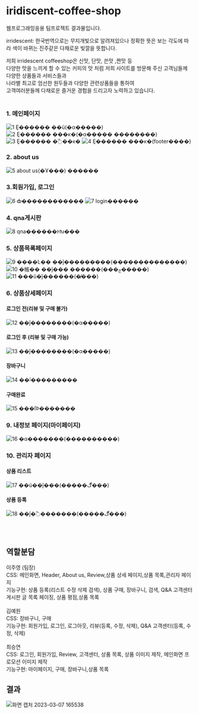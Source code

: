 # iridiscent-coffee-shop
웹프로그래밍응용 팀프로젝트 결과물입니다.

irridescent: 한국번역으로는 무지개빛으로 알려져있으나
 정확한 뜻은 보는 각도에 따라 색이 바뀌는 진주같은 다채로운 빛깔을
뜻합니다.
              
저희 irridescent coffeeshop은 신맛, 단맛, 쓴맛 ,짠맛 등<br />
다양한 맛을 느끼게 할 수 있는 커피의 맛 처럼
저희 사이트를 방문해 주신 고객님들께 다양한 상품들과 서비스들과<br />
나라별 최고로 엄선한 원두들과 다양한 관련상품들을 통하여<br />
고객여러분들께 다채로운 즐거운 경험을 드리고자 노력하고 있습니다.<br><br>


### 1. 메인페이지
![1 Ȩ������ ��ü(�α�����)](https://user-images.githubusercontent.com/88328887/223354428-856bf1b8-c48a-418c-afbe-6a9a5930510d.png)
![2 Ȩ������ ���κ�(�α����� ��������)](https://user-images.githubusercontent.com/88328887/223354696-97c50a52-5e67-4f1c-afa9-be8c9eb78718.png)
![3 Ȩ������ �߰��κ�](https://user-images.githubusercontent.com/88328887/223354790-5570502f-760b-44d4-b7c6-2920fd1e93ad.png)
![4 Ȩ������ ���κ�(footer����)](https://user-images.githubusercontent.com/88328887/223354840-32bc63ad-25db-4a41-8d66-2a35b38da00d.png)
### 2. about us
![5 about us(�Ұ���) ������](https://user-images.githubusercontent.com/88328887/223354945-20f2e0af-6d2d-48eb-bcef-dd63a4779852.png)
### 3.회원가입, 로그인
![6 ȸ������������](https://user-images.githubusercontent.com/88328887/223355081-2fdf05a7-106b-4eb5-ab00-99850586e5c9.png)
![7 login������](https://user-images.githubusercontent.com/88328887/223355100-df74b992-cde7-4736-8ce3-fd0523ff281b.png)
### 4. qna게시판
![8 qna������ͰԽ���](https://user-images.githubusercontent.com/88328887/223355482-f91367ab-2174-4d4e-9a40-022bf75f8fc0.png)
### 5. 상품목록페이지
![9 ����Ŀ�� ��ǰ���������(��������������)](https://user-images.githubusercontent.com/88328887/223355704-852c591c-2bd4-41ef-9bd4-dd6d20707358.png)
![10 �帳�� ��ǰ��� ������(���ݼ�����)](https://user-images.githubusercontent.com/88328887/223355817-cbb30276-83c0-4935-a60a-9001981a65a7.png)
![11 ���û�ǰ������(�̸���)](https://user-images.githubusercontent.com/88328887/223355892-18ebd806-c3f8-4aa3-b1f7-54b8db497417.png)
### 6. 상품상세페이지
#### 로그인 전(리뷰 및 구매 불가)
![12 ��ǰ��������(�α�����)](https://user-images.githubusercontent.com/88328887/223355941-34e206e2-8fef-487e-af71-36ef15ae3529.png)
#### 로그인 후 (리뷰 및 구매 가능)
![13 ��ǰ��������(�α�����)](https://user-images.githubusercontent.com/88328887/223356556-9e40c58c-c1d1-411a-89f0-21c0163d2a2e.png)
#### 장바구니
![14 ��ٱ���������](https://user-images.githubusercontent.com/88328887/223356866-cf31d906-7bd0-43d4-aa5f-52f11528a9f7.png)
#### 구매완료

![15 ���ſϷ�������](https://user-images.githubusercontent.com/88328887/223357430-3cb0e91d-b0b1-43e6-9e90-b4e919d11cb4.png)
### 9. 내정보 페이지(마이페이지)
![16 �α�������(����������)](https://user-images.githubusercontent.com/88328887/223357643-829175af-db2c-49e8-b572-67898587f18e.png)
### 10. 관리자 페이지
#### 상품 리스트
![17 ��ü��ǰ���(�����ڰ���)](https://user-images.githubusercontent.com/88328887/223357981-90113e22-a3ca-4503-b2eb-37cde463d6c2.png)
#### 상품 등록
![18 ��ǰ�߰�������(�����ڰ���)](https://user-images.githubusercontent.com/88328887/223360082-36eae7f9-e292-4e3e-8520-8b34b633cc37.png)


<br><br>
## 역할분담
이주영 (팀장)<br>
CSS: 메인화면, Header, About us, Review,상품 상세 페이지,상품 목록,관리자 페이지<br>
기능구현: 상품 등록(리스트 수정 삭제 검색), 상품 구매, 장바구니, 검색, Q&A 고객센터 게시판
글 목록 페이징, 상품 평점,상품 목록
<br><br>
김예원<br>
CSS: 장바구니, 구매<br>
기능구현: 회원가입, 로그인, 로그아웃, 리뷰(등록, 수정, 삭제), Q&A 고객센터(등록, 수정, 삭제)
<br><br>
최승연 <br>
CSS: 로그인, 회원가입, Review, 고객센터, 상품 목록, 상품 이미지 제작, 메인화면 프로모션 이미지 제작<br>
기능구현: 마이페이지, 구매, 장바구니,상품 목록

## 결과
![화면 캡처 2023-03-07 165538](https://user-images.githubusercontent.com/88328887/223359319-a597c3d9-6be4-454c-9585-b0312d9e6ba3.png)
